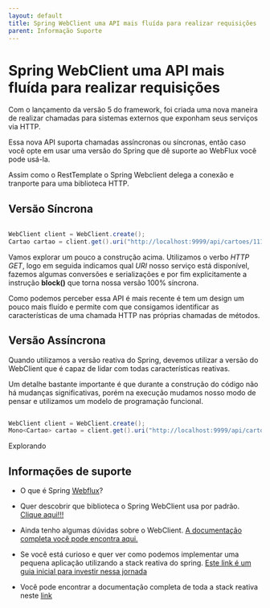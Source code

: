 ```yaml
---
layout: default
title: Spring WebClient uma API mais fluída para realizar requisições 
parent: Informação Suporte
---
```

# Spring WebClient uma API mais fluída para realizar requisições

Com o lançamento da versão 5 do framework, foi criada uma nova maneira de realizar
chamadas para sistemas externos que exponham seus serviços via HTTP.

Essa nova API suporta chamadas assíncronas ou síncronas, então caso você opte
em usar uma versão do Spring que dê suporte ao WebFlux você pode usá-la. 

Assim como o RestTemplate o Spring Webclient delega a conexão e tranporte para uma biblioteca HTTP.  

## Versão Síncrona

```java

WebClient client = WebClient.create();
Cartao cartao = client.get().uri("http://localhost:9999/api/cartoes/1111").retrieve().bodyToMono(Cartao.class).block()

```

Vamos explorar um pouco a construção acima. Utilizamos o verbo _HTTP GET_, logo em seguida indicamos qual _URI_ nosso serviço está disponível,
fazemos algumas conversões e serializações e por fim explicitamente a instrução **block()** que torna nossa versão 100% síncrona.

Como podemos perceber essa API é mais recente é tem um design um pouco mais fluído e permite
com que consigamos identificar as características de uma chamada HTTP nas próprias chamadas de métodos.

## Versão Assíncrona

Quando utilizamos a versão reativa do Spring, devemos utilizar a versão do
WebClient que é capaz de lidar com todas características reativas.

Um detalhe bastante importante é que durante a construção do código não há mudanças
significativas, porém na execução mudamos nosso modo de pensar e utilizamos um modelo
de programação funcional.

```java
 
WebClient client = WebClient.create();
Mono<Cartao> cartao = client.get().uri("http://localhost:9999/api/cartoes/1111").retrieve().bodyToMono(Cartao.class)

```
Explorando



## Informações de suporte

- O que é Spring [Webflux](https://docs.spring.io/spring/docs/current/spring-framework-reference/web-reactive.html)?
- Quer descobrir que biblioteca o Spring WebClient usa por padrão. [Clique aqui!!!](https://github.com/reactor/reactor-netty)
- Ainda tenho algumas dúvidas sobre o WebClient. [A documentação completa você pode encontra aqui.](https://docs.spring.io/spring/docs/current/spring-framework-reference/web-reactive.html#webflux-client)
- Se você está curioso e quer ver como podemos implementar uma pequena aplicação utilizando a stack reativa do
spring. [Este link é um guia inicial para investir nessa jornada](https://spring.io/guides/gs/reactive-rest-service/)

- Você pode encontrar a documentação completa de toda a stack reativa neste [link](https://docs.spring.io/spring/docs/current/spring-framework-reference/web-reactive.html#spring-webflux)